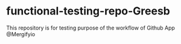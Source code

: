 # functional-testing-repo-Greesb

This repository is for testing purpose of the workflow of Github App @Mergifyio
